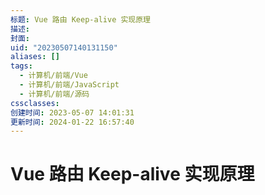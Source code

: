 ```yaml
---
标题: Vue 路由 Keep-alive 实现原理
描述:
封面:
uid: "20230507140131150"
aliases: []
tags:
  - 计算机/前端/Vue
  - 计算机/前端/JavaScript
  - 计算机/前端/源码
cssclasses:
创建时间: 2023-05-07 14:01:31
更新时间: 2024-01-22 16:57:40
---
```


# Vue 路由 Keep-alive 实现原理
